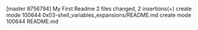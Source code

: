 [master 8756794] My First Readme
 2 files changed, 2 insertions(+)
 create mode 100644 0x03-shell_variables_expansions/README.md
 create mode 100644 README.md
